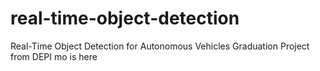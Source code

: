# real-time-object-detection
Real-Time Object Detection for Autonomous Vehicles Graduation Project from DEPI
mo is here